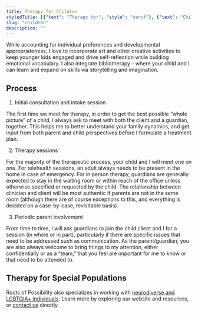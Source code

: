 ```yaml
---
title: Therapy for Children
styledTitle: [{"text": "Therapy for", "style": "serif"}, {"text": "Children", "style": "display"},]
slug: "children"
description: ""
---
```


While accounting for individual preferences and developmental appropriateness, I love to incorporate art and other creative activities to keep younger kids engaged and drive self-reflection while building emotional vocabulary. I also integrate bibliotherapy - where your child and I can learn and expand on skills via storytelling and imagination.

## Process

1. Initial consultation and intake session

The first time we meet for therapy, in order to get the best possible “whole picture” of a child, I always ask to meet with both the client and a guardian, together. This helps me to better understand your family dynamics, and get input from both parent and child perspectives before I formulate a treatment plan.

2. Therapy sessions

For the majority of the therapeutic process, your child and I will meet one on one. For telehealth sessions, an adult always needs to be present in the home in case of emergency. For in person therapy, guardians are generally expected to stay in the waiting room or within reach of the office unless otherwise specified or requested by the child. The relationship between clinician and client will be most authentic if parents are not in the same room (although there are of course exceptions to this, and everything is decided on a case-by-case, revisitable basis).

3. Periodic parent involvement

From time to time, I will ask guardians to join the child client and I for a session (in whole or in part), particularly if there are specific issues that need to be addressed such as communication. As the parent/guardian, you are also always welcome to bring things to my attention, either confidentially or as a “team,” that you feel are important for me to know or that need to be attended to.

## Therapy for Special Populations

Roots of Possibility also specializes in working with <a href="/philosophy">neurodiverse and LGBTQIA+ individuals</a>. Learn more by exploring our website and resources, or <a href="/contact">contact us</a> directly.